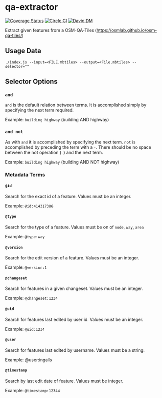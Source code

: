 # qa-extractor
[![Coverage Status](https://coveralls.io/repos/github/ingalls/qa-extractor/badge.svg?branch=master)](https://coveralls.io/github/ingalls/qa-extractor?branch=master)
[![Circle CI](https://circleci.com/gh/ingalls/qa-extractor/tree/master.svg?style=svg)](https://circleci.com/gh/ingalls/qa-extractor/tree/master)
[![David DM](https://david-dm.org/ingalls/qa-extractor.svg)](https://david-dm.org/ingalls/qa-extractor)

Extract given features from a OSM-QA-Tiles (https://osmlab.github.io/osm-qa-tiles/)

## Usage Data

```
./index.js --input=<FILE.mbtiles> --output=<File.mbtiles> --selector=""
```

## Selector Options

### `and`

`and` is the default relation between terms. It is accomplished simply by specifying the next term required.

Example: `building highway` (building AND highway)


### `and not`

As with `and` it is accomplished by specifying the next term. `not` is accomplished by preceding the term with a `-`.
There should be no space between the not operation (`-`) and the next term.

Example: `building highway` (building AND NOT highway)

### Metadata Terms

#### `@id`

Search for the exact id of a feature. Values must be an integer.

Example: `@id:414317386`

#### `@type`

Search for the type of a feature. Values must be on of `node`, `way`, `area`

Example: `@type:way`

#### `@version`

Search for the edit version of a feature. Values must be an integer.

Example: `@version:1`

#### `@changeset`

Search for features in a given changeset. Values must be an integer.

Example: `@changeset:1234`

#### `@uid`

Search for features last edited by user id. Values must be an integer.

Example: `@uid:1234`

#### `@user`

Search for features last edited by username. Values must be a string.

Example: @user:ingalls

#### `@timestamp`

Search by last edit date of feature. Values must be integer.

Example: `@timestamp:12344`
